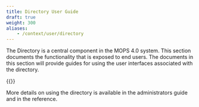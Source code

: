 ```yaml
---
title: Directory User Guide
draft: true
weight: 300
aliases:
    - /context/user/directory
---
```


The Directory is a central component in the MOPS 4.0 system. This section documents the functionality that is exposed to
end users. The documents in this section will provide guides for using the user interfaces associated with the directory.

{{<toc>}}

More details on using the directory is available in the administrators guide and in the reference.
